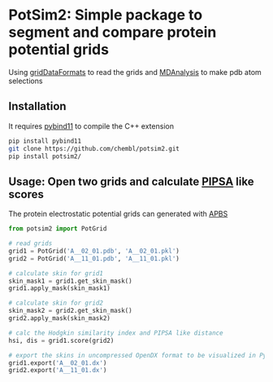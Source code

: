# PotSim2: Simple package to segment and compare protein potential grids

Using [gridDataFormats](https://github.com/MDAnalysis/GridDataFormats) to read the grids and [MDAnalysis](https://www.mdanalysis.org/) to make pdb atom selections

## Installation

It requires [pybind11](https://github.com/pybind/pybind11) to compile the C++ extension

```bash
pip install pybind11
git clone https://github.com/chembl/potsim2.git
pip install potsim2/
```

## Usage: Open two grids and calculate [PIPSA](https://pipsa.h-its.org/pipsa/) like scores

The protein electrostatic potential grids can generated with [APBS](https://github.com/Electrostatics/apbs)

```python
from potsim2 import PotGrid

# read grids
grid1 = PotGrid('A__02_01.pdb', 'A__02_01.pkl')
grid2 = PotGrid('A__11_01.pdb', 'A__11_01.pkl')

# calculate skin for grid1 
skin_mask1 = grid1.get_skin_mask()
grid1.apply_mask(skin_mask1)

# calculate skin for grid2 
skin_mask2 = grid2.get_skin_mask()
grid2.apply_mask(skin_mask2)

# calc the Hodgkin similarity index and PIPSA like distance 
hsi, dis = grid1.score(grid2)

# export the skins in uncompressed OpenDX format to be visualized in PyMol/ChimeraX
grid1.export('A__02_01.dx')
grid2.export('A__11_01.dx')
```
